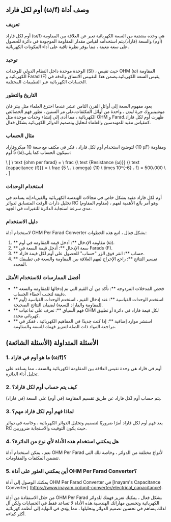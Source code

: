 ## أوم لكل فاراد (ω/f) وصف أداة

### تعريف
أوم لكل فاراد (ω/f) هي وحدة مشتقة من السعة الكهربائية تعبر عن العلاقة بين المقاومة (أوم) والسعة (فاراد).يتم استخدامه لقياس مقدار المقاومة الموجودة في دائرة للحصول على سعة معينة ، مما يوفر نظرة ثاقبة على أداء المكونات الكهربائية.

### توحيد
الوحدة موحدة داخل النظام الدولي للوحدات (SI) ، حيث تقيس OHM (ω) المقاومة الكهربائية و Farad (F) يقيس السعة الكهربائية.يضمن هذا التقييس الاتساق والدقة في الحسابات الكهربائية عبر التطبيقات المختلفة.

### التاريخ والتطور
يعود مفهوم السعة إلى أوائل القرن الثامن عشر عندما اخترع العلماء مثل بيتر فان موشينبروك جرة ليدن ، واحدة من أوائل المكثفات.على مر السنين ، تطور فهم الخصائص الكهربائية ، مما أدى إلى إنشاء وحدات موحدة مثل OHM و Farad.ظهرت أوم لكل فاراد كمقياس مفيد للمهندسين والعلماء لتحليل وتصميم الدوائر الكهربائية بشكل فعال.

### مثال الحساب
لتوضيح استخدام أوم لكل فاراد ، فكر في مكثف مع سعة 10 ميكروفاراد (10 µF) ومقاومة 5 أوم (ω).سيكون الحساب كما يلي:

\ [
\ text {ohm per farad} = \ frac {\ text {Resistance (ω)}} {\ text {capacitance (f)}} = \ frac {5 \ ، \ omega} {10 \ times 10^{-6} ، f} = 500،000 \ ،
\]

### استخدام الوحدات
أوم لكل فاراد مفيد بشكل خاص في مجالات الهندسة الكهربائية والفيزياء.إنه يساعد في تحليل دارات الوقت المتسابق لدوائر RC (مقاوم المقاوم) ، وهو أمر بالغ الأهمية لفهم مدى سرعة استجابة الدائرة للتغيرات في الجهد.

### دليل الاستخدام
لاستخدام أداة OHM Per Farad Converter بشكل فعال ، اتبع هذه الخطوات:
1. ** مقاومة الإدخال **: أدخل قيمة المقاومة في أوم (ω).
2. ** سعة الإدخال **: أدخل قيمة السعة في Farads (F).
3. ** حساب **: انقر فوق الزر "حساب" للحصول على أوم لكل قيمة فاراد.
4. ** تفسير النتائج **: راجع الإخراج لفهم العلاقة بين المقاومة والسعة في تطبيقك المحدد.

### أفضل الممارسات للاستخدام الأمثل
- ** فحص المدخلات المزدوجة **: تأكد من أن القيم التي تم إدخالها للمقاومة والسعة دقيقة لتجنب أخطاء الحساب.
- ** استخدم الوحدات القياسية **: عند إدخال القيم ، استخدم الوحدات القياسية (أوم للمقاومة والفاراد للسعة) لضمان النتائج الصحيحة.
- ** فهم السياق **: تعرف على تداعيات OHM لكل قيمة فاراد في دائرة أو تطبيق كهربائي محدد.
- ** استشر موارد إضافية **: إذا كنت جديدًا في المفاهيم الكهربائية ، ففكر في مراجعة المواد ذات الصلة لتعزيز فهمك للسعة والمقاومة.

## الأسئلة المتداولة (الأسئلة الشائعة)

### 1. ما هو أوم في فاراد (ω/f)؟
أوم في فاراد هي وحدة تقيس العلاقة بين المقاومة الكهربائية والسعة ، مما يساعد على تحليل أداء الدائرة.

### 2. كيف يتم حساب أوم لكل فاراد؟
يتم حساب أوم لكل فاراد عن طريق تقسيم المقاومة (في أوم) على السعة (في فاراد).

### 3. لماذا فهم أوم لكل فاراد مهم؟
يعد فهم أوم لكل فاراد أمرًا ضروريًا لتصميم وتحليل الدوائر الكهربائية ، وخاصة في دوائر RC حيث يكون التوقيت والاستجابة ضروريين.

### 4. هل يمكنني استخدام هذه الأداة لأي نوع من الدائرة؟
نعم ، يمكن استخدام أداة OHM Per Farad لأنواع مختلفة من الدوائر ، وخاصة تلك التي تتضمن المكثفات والمقاومات.

### 5. أين يمكنني العثور على أداة OHM Per Farad Converter؟
يمكنك الوصول إلى أداة OHM Per Farad Converter في [Inayam's Capacitance Converter] (https://www.inayam.co/unit-converter/electrical_capacitance).

من خلال الاستفادة من أداة OHM Per Farad بشكل فعال ، يمكنك تعزيز فهمك للدوائر الكهربائية وتحسين مهاراتك الهندسية.هذه الأداة لا تساعد فقط في الحسابات ولكن آل لذلك يساهم في تحسين تصميم الدوائر وتحليلها ، مما يؤدي في النهاية إلى أنظمة كهربائية أكثر كفاءة.